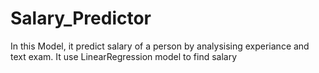 # Salary_Predictor
In this Model, it predict salary of a person by analysising experiance and text exam. It use LinearRegression model to find salary

